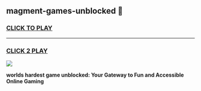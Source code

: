 
## magment-games-unblocked 👋
<h3>
<a href="https://premium.freeplayer.one?title=magment-games-unblocked&ref=14F">CLICK TO PLAY</a></h3>
<hr>

<h3>
<a href="https://premium.freeplayer.one?title=magment-games-unblocked&ref=14F">CLICK 2 PLAY</a>
  
</h3>

<a href="https://premium.freeplayer.one?title=magment-games-unblocked&ref=12F/"><img src="https://clearcache.store/games.png"></a>


**worlds hardest game unblocked: Your Gateway to Fun and Accessible Online Gaming**
